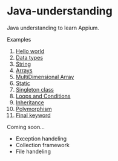 # Java-understanding
Java understanding to learn Appium.


Examples

1. [Hello world](https://github.com/SagarBobade/Java-understanding/blob/master/src/setA/HelloWorld.java)
2. [Data types](https://github.com/SagarBobade/Java-understanding/blob/master/src/setA/DataTypes.java)
3. [String](https://github.com/SagarBobade/Java-understanding/blob/master/src/setA/StringExamples.java)
4. [Arrays](https://github.com/SagarBobade/Java-understanding/blob/master/src/setA/ArraysExample.java)
5. [MultiDimensional Array](https://github.com/SagarBobade/Java-understanding/blob/master/src/setA/MultidimensionalArray.java)
6. [Static](https://github.com/SagarBobade/Java-understanding/blob/master/src/setA/StaticInJava.java)
7. [Singleton class](https://github.com/SagarBobade/Java-understanding/blob/master/src/setA/SingletonClass.java)
8. [Loops and Conditions](https://github.com/SagarBobade/Java-understanding/blob/master/src/setA/LoopsAndConditions.java)
9. [Inheritance](https://github.com/SagarBobade/Java-understanding/blob/master/src/setA/Inheritance.java)
10. [Polymorphism](https://github.com/SagarBobade/Java-understanding/blob/master/src/setA/Polymorphism.java)
11. [Final keyword](https://github.com/SagarBobade/Java-understanding/blob/master/src/setA/FinalKeyword.java)

Coming soon...
* Exception handeling
* Collection framework
* File handeling

